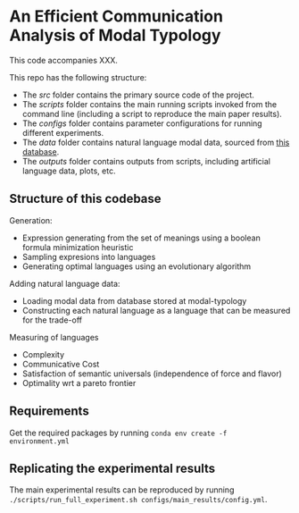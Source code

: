 # An Efficient Communication Analysis of Modal Typology

This code accompanies XXX.

This repo has the following structure:  
  
- The _src_ folder contains the primary source code of the project.  
- The _scripts_ folder contains the main running scripts invoked from the command line (including a script to reproduce the main paper results).  
- The _configs_ folder contains parameter configurations for running different experiments.  
- The _data_ folder contains natural language modal data, sourced from [this database](https://github.com/CLMBRs/modal-typology).
- The _outputs_ folder contains outputs from scripts, including artificial language data, plots, etc.  

## Structure of this codebase
  
Generation:  

- Expression generating from the set of meanings using a boolean formula minimization heuristic
- Sampling expresions into languages
- Generating optimal languages using an evolutionary algorithm
  
Adding natural language data:

- Loading modal data from database stored at modal-typology
- Constructing each natural language as a language that can be measured for the trade-off
  
Measuring of languages

- Complexity
- Communicative Cost
- Satisfaction of semantic universals (independence of force and flavor)
- Optimality wrt a pareto frontier
  
## Requirements  

Get the required packages by running `conda env create -f environment.yml`
  
## Replicating the experimental results

The main experimental results can be reproduced by running `./scripts/run_full_experiment.sh configs/main_results/config.yml`.
